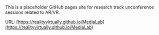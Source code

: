 This is a placeholder GitHub pages site for research track unconference sessions related to AR/VR.

URL: [https://realityvirtually.github.io/MediaLab](https://realityvirtually.github.io/MediaLab)
